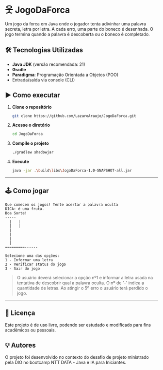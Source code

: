 # 웃 JogoDaForca

Um jogo da forca em Java onde o jogador tenta adivinhar uma palavra secreta, letra por letra. A cada erro, uma parte do boneco é desenhada. O jogo termina quando a palavra é descoberta ou o boneco é completado.

## 🛠 Tecnologias Utilizadas

- **Java JDK** (versão recomendada: 21)
- **Gradle**
- **Paradigma**: Programação Orientada a Objetos (POO)
- Entrada/saída via console (CLI)

## ▶️ Como executar

1. **Clone o repositório**
   ```bash
   git clone https://github.com/LazaroAraujo/JogoDaForca.git
   ```
2. **Acesse o diretório**
   ```bash
   cd JogoDaForca
   ```
3. **Compile o projeto**
   ```bash
   ./gradlew shadowjar
   ```
4. **Execute**
   ```bash
   java -jar .\build\libs\JogoDaForca-1.0-SNAPSHOT-all.jar
   ```

---

## 🕹 Como jogar

```
Que comecem os jogos! Tente acertar a palavra oculta
DICA: é uma fruta.
Boa Sorte!
-----        
  |   |        
  |   |        
  |            
  |            
  |            
  |            
=========------

Selecione uma das opções:
1 - Informar uma letra
2 - Verificar status do jogo
3 - Sair do jogo
```

> O usuário deverá selecionar a opção nº1 e informar a letra usada na tentativa de descobrir qual a palavra oculta. O nº de '-' indica a quantidade de letras. Ao atingir o 5º erro o usuário terá perdido o jogo.

---

## 📜 Licença

Este projeto é de uso livre, podendo ser estudado e modificado para fins acadêmicos ou pessoais.

## 💡 Autores

O projeto foi desenvolvido no contexto do desafio de projeto ministrado pela DIO no bootcamp NTT DATA - Java e IA para Iniciantes.

